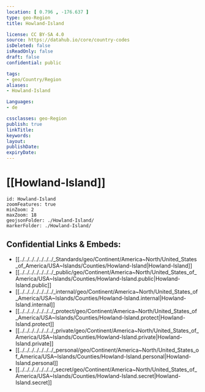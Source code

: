 ```yaml
---
location: [ 0.796 , -176.637 ] 
type: geo-Region
title: Howland-Island

license: CC BY-SA 4.0
source: https://datahub.io/core/country-codes
isDeleted: false
isReadOnly: false
draft: false
confidential: public

tags:
- geo/Country/Region
aliases:
- Howland-Island

Languages:
- de

cssclasses: geo-Region
publish: true
linkTitle: 
keywords: 
layout: 
publishDate: 
expiryDate: 
---
```


# [[Howland-Island]] 

```leaflet
id: Howland-Island
zoomFeatures: true 
minZoom: 2 
maxZoom: 18
geojsonFolder: ./Howland-Island/
markerFolder: ./Howland-Island/
```


## Confidential Links & Embeds: 
- [[../../../../../../../_Standards/geo/Continent/America~North/United_States_of_America/USA~Islands/Counties/Howland-Island|Howland-Island]] 
- [[../../../../../../../_public/geo/Continent/America~North/United_States_of_America/USA~Islands/Counties/Howland-Island.public|Howland-Island.public]] 
- [[../../../../../../../_internal/geo/Continent/America~North/United_States_of_America/USA~Islands/Counties/Howland-Island.internal|Howland-Island.internal]] 
- [[../../../../../../../_protect/geo/Continent/America~North/United_States_of_America/USA~Islands/Counties/Howland-Island.protect|Howland-Island.protect]] 
- [[../../../../../../../_private/geo/Continent/America~North/United_States_of_America/USA~Islands/Counties/Howland-Island.private|Howland-Island.private]] 
- [[../../../../../../../_personal/geo/Continent/America~North/United_States_of_America/USA~Islands/Counties/Howland-Island.personal|Howland-Island.personal]] 
- [[../../../../../../../_secret/geo/Continent/America~North/United_States_of_America/USA~Islands/Counties/Howland-Island.secret|Howland-Island.secret]] 

